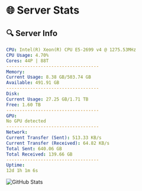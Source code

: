 # 🌐 Server Stats
## 🔍 Server Info
```yaml
CPU: Intel(R) Xeon(R) CPU E5-2699 v4 @ 1275.53MHz
CPU Usage: 4.70%
Cores: 44P | 88T
-----------------------------------
Memory:
Current Usage: 8.38 GB/503.74 GB
Available: 491.91 GB
-----------------------------------
Disk:
Current Usage: 27.25 GB/1.71 TB
Free: 1.60 TB
-----------------------------------
GPU:
No GPU detected
-----------------------------------
Network:
Current Transfer (Sent): 513.33 KB/s
Current Transfer (Received): 64.82 KB/s
Total Sent: 640.06 GB
Total Received: 139.66 GB
-----------------------------------
Uptime:
12d 1h 1m 6s
```
![GitHub Stats](https://img.shields.io/badge/Updated-2025-05-01_18:09:54-blue)